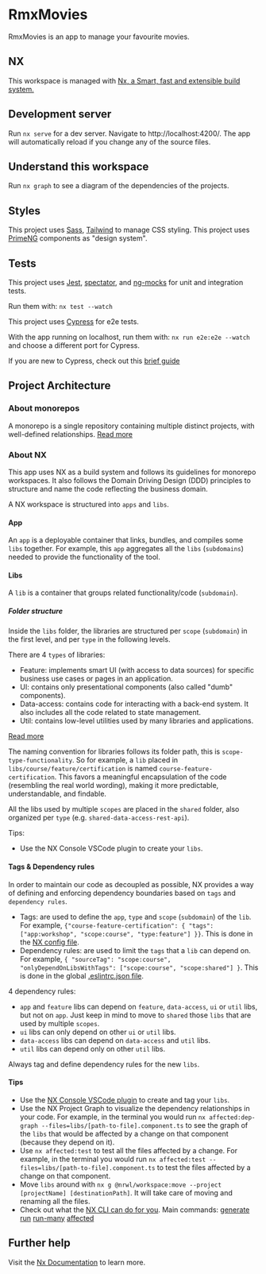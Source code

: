 # RmxMovies

RmxMovies is an app to manage your favourite movies.


## NX

This workspace is managed with [Nx, a Smart, fast and extensible build system.](https://nx.dev)

## Development server

Run `nx serve` for a dev server. Navigate to http://localhost:4200/. The app will automatically reload if you change any of the source files.

## Understand this workspace

Run `nx graph` to see a diagram of the dependencies of the projects.

## Styles

This project uses [Sass](https://sass-lang.com), [Tailwind](https://tailwindcss.com) to manage CSS styling.
This project uses [PrimeNG](https://sass-lang.com) components as "design system".

## Tests

This project uses [Jest](https://jestjs.io), [spectator](https://github.com/ngneat/spectator), and [ng-mocks](https://ng-mocks.sudo.eu) for unit and integration tests.

Run them with: `nx test --watch`

This project uses [Cypress](https://www.cypress.io) for e2e tests.

With the app running on localhost, run them with: `nx run e2e:e2e --watch` and choose a different port for Cypress.

If you are new to Cypress, check out this [brief guide](https://medium.com/@aleixsuau/cypress-the-crash-post-a0c9c2dd3574)

## Project Architecture

### About monorepos

A monorepo is a single repository containing multiple distinct projects, with well-defined relationships. [Read more](https://monorepo.tools)

### About NX

This app uses NX as a build system and follows its guidelines for monorepo workspaces. It also follows the Domain Driving Design (DDD) principles to structure and name the code reflecting the business domain.

A NX workspace is structured into `apps` and `libs`.

#### App

An `app` is a deployable container that links, bundles, and compiles some `libs` together. For example, this `app` aggregates all the `libs` (`subdomains`) needed to provide the functionality of the tool.

#### Libs

A `lib` is a container that groups related functionality/code (`subdomain`).

##### Folder structure

Inside the `libs` folder, the libraries are structured per `scope` (`subdomain`) in the first level, and per `type` in the following levels.

There are 4 `types` of libraries:

* Feature: implements smart UI (with access to data sources) for specific business use cases or pages in an application.
* UI: contains only presentational components (also called "dumb" components).
* Data-access: contains code for interacting with a back-end system. It also includes all the code related to state management.
* Util: contains low-level utilities used by many libraries and applications.

[Read more](https://nx.dev/structure/library-types)

The naming convention for libraries follows its folder path, this is `scope-type-functionality`. So for example, a `lib` placed in `libs/course/feature/certification` is named `course-feature-certification`. This favors a meaningful encapsulation of the code (resembling the real world wording), making it more predictable, understandable, and findable.

All the libs used by multiple `scopes` are placed in the `shared` folder, also organized per `type` (e.g. `shared-data-access-rest-api`).

Tips:

* Use the NX Console VSCode plugin to create your `libs`.

#### Tags & Dependency rules

In order to maintain our code as decoupled as possible, NX provides a way of defining and enforcing dependency boundaries based on `tags` and `dependency rules`.

* Tags: are used to define the `app`, `type` and `scope` (`subdomain`) of the `lib`. For example, `{"course-feature-certification": { "tags": ["app:workshop", "scope:course", "type:feature"] }}`. This is done in the [NX config file](./nx.json).
* Dependency rules: are used to limit the `tags` that a `lib` can depend on. For example, `{ "sourceTag": "scope:course", "onlyDependOnLibsWithTags": ["scope:course", "scope:shared"] }`. This is done in the global [.eslintrc.json file](./.eslintrc.json).

4 dependency rules:

* `app` and `feature` libs can depend on `feature`, `data-access`, `ui` or `util` libs, but not on `app`. Just keep in mind to move to `shared` those `libs` that are used by multiple `scopes`.
* `ui` libs can only depend on other `ui` or `util` libs.
* `data-access` libs can depend on `data-access` and `util` libs.
* `util` libs can depend only on other `util` libs.

Always tag and define dependency rules for the new `libs`.

#### Tips

* Use the [NX Console VSCode plugin](https://marketplace.visualstudio.com/items?itemName=nrwl.angular-console) to create and tag your `libs`.
* Use the NX Project Graph to visualize the dependency relationships in your code. For example, in the terminal you would run `nx affected:dep-graph --files=libs/[path-to-file].component.ts` to see the graph of the `libs` that would be affected by a change on that component (because they depend on it).
* Use `nx affected:test` to test all the files affected by a change. For example, in the terminal you would run `nx affected:test --files=libs/[path-to-file].component.ts` to test the files affected by a change on that component.
* Move `libs` around with `nx g @nrwl/workspace:move --project [projectName] [destinationPath]`. It will take care of moving and renaming all the files.
* Check out what the [NX CLI can do for you](https://nx.dev/using-nx/nx-cli).
Main commands:
[generate](https://nx.dev/cli/generate) 
[run](https://nx.dev/cli/run)
[run-many](https://nx.dev/cli/run-many)
[affected](https://nx.dev/cli/affected)

## Further help

Visit the [Nx Documentation](https://nx.dev) to learn more.
